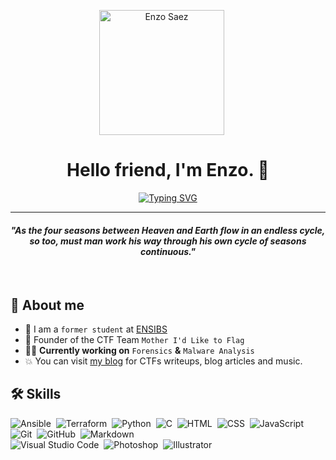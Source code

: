 <p align="center">
  <img src="https://i.pinimg.com/564x/eb/bc/25/ebbc2549226561a36e5243ce0e7e45af.jpg" alt="Enzo Saez" height="200" style="margin-right: 20px"/>
</p>
<h1 align="center">Hello friend, I'm Enzo. 👋</h1>
<p align="center">
  <a href="https://git.io/typing-svg"><img src="https://readme-typing-svg.herokuapp.com?font=Fira+Code&pause=1000&color=5E0B73&center=true&random=false&width=435&lines=Cyberdefense+Engineer;Pentest+%7C+Forensics+%7C+OSINT;Graphic+Design" alt="Typing SVG" /></a>
</p>
<hr/>
<h4 align="center"><i>"As the four seasons between Heaven and Earth flow in an endless cycle, so too, must man work his way through his own cycle of seasons continuous."</i></h4>
<br>

## 🧭 About me

- :school: I am a `former student` at [ENSIBS](https://www-ensibs.univ-ubs.fr/fr/index.html)
- 🚩 Founder of the CTF Team `Mother I'd Like to Flag`
- :technologist: **Currently working on** `Forensics` **&** `Malware Analysis`
- :boom: You can visit [my blog](https://hashp4.fr) for CTFs writeups, blog articles and music.

## 🛠 Skills
![Ansible](https://img.shields.io/badge/-Ansible-05122A?style=flat&logo=ansible)&nbsp;
![Terraform](https://img.shields.io/badge/-Terraform-05122A?style=flat&logo=terraform)&nbsp;
![Python](https://img.shields.io/badge/-Python-05122A?style=flat&logo=python)&nbsp;
![C](https://img.shields.io/badge/-C-05122A?style=flat&logo=C&logoColor=A8B9CC)&nbsp;
![HTML](https://img.shields.io/badge/-HTML-05122A?style=flat&logo=HTML5)&nbsp;
![CSS](https://img.shields.io/badge/-CSS-05122A?style=flat&logo=CSS3&logoColor=1572B6)&nbsp;
![JavaScript](https://img.shields.io/badge/-JavaScript-05122A?style=flat&logo=javascript)&nbsp;
![Git](https://img.shields.io/badge/-Git-05122A?style=flat&logo=git)&nbsp;
![GitHub](https://img.shields.io/badge/-GitHub-05122A?style=flat&logo=github)&nbsp;
![Markdown](https://img.shields.io/badge/-Markdown-05122A?style=flat&logo=markdown)\
![Visual Studio Code](https://img.shields.io/badge/-Visual%20Studio%20Code-05122A?style=flat&logo=visual-studio-code&logoColor=007ACC)&nbsp;
![Photoshop](https://img.shields.io/badge/-Photoshop-05122A?style=flat&logo=adobe-photoshop)&nbsp;
![Illustrator](https://img.shields.io/badge/-Illustrator-05122A?style=flat&logo=adobe-illustrator)&nbsp;



